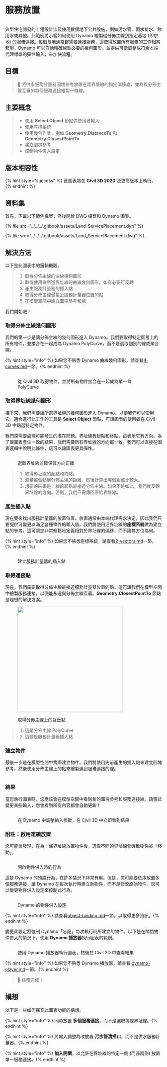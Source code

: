 # 服務放置

<figure><img src="../../../.gitbook/assets/Land_ServicePlacement_Dynamo (1).gif" alt=""><figcaption></figcaption></figure>

典型住宅開發的工程設計涉及使用數個地下公共設施，例如污水管、雨水排水、飲用水或其他。此範例將示範如何使用 Dynamo 繪製從分佈主線到指定基地 (即宗地) 的服務連接。每個基地通常都需要連接服務，這使得放置所有服務的工作相當繁瑣。Dynamo 可以自動精確繪製必要的幾何圖形，並提供可做調整以符合本端代理標準的彈性輸入，來加快流程。

## 目標

> :dart: 將供水服務計量器圖塊參考放置在距界址線的指定偏移處，並為與分佈主線互垂的每個服務連接繪製一條線。

## 主要概念

> * 使用 **Select Object** 節點供使用者輸入
> * 使用座標系統
> * 使用幾何作業，例如 **Geometry.DistanceTo** 和 **Geometry.ClosestPointTo**
> * 建立圖塊參考
> * 控制物件併入設定

## 版本相容性

{% hint style="success" %} 此圖表將在 **Civil 3D 2020** 及更高版本上執行。{% endhint %}

## 資料集

首先，下載以下範例檔案，然後開啟 DWG 檔案和 Dynamo 圖表。

{% file src="../../../.gitbook/assets/Land_ServicePlacement.dyn" %}

{% file src="../../../.gitbook/assets/Land_ServicePlacement.dwg" %}

## 解決方法

以下是此圖表中的邏輯概觀。

> 1. 取得分佈主線的曲線幾何圖形
> 2. 取得使用者所選界址線的曲線幾何圖形，如有必要可反轉
> 3. 產生服務計量器的插入點
> 4. 取得分佈主線最接近服務計量器位置的點
> 5. 在模型空間中建立圖塊參考和線

我們開始吧！

### 取得分佈主線幾何圖形

我們的第一步是讓分佈主線的幾何圖形進入 Dynamo。我們要取得特定圖層上的所有物件，並接合在一起成為 Dynamo PolyCurve，而不是選取個別的線或聚合線。

{% hint style="info" %} 如果您不熟悉 Dynamo 曲線幾何圖形，請查看[4-curves.md](../../../5\_essential\_nodes\_and\_concepts/5-2\_geometry-for-computational-design/4-curves.md "mention")一節。{% endhint %}

<figure><img src="../../../.gitbook/assets/Land_ServicePlacement_DistributionMain (1).png" alt=""><figcaption><p>從 Civil 3D 取得物件，並將所有物件接合在一起成為單一條 PolyCurve</p></figcaption></figure>

### 取得界址線幾何圖形

接下來，我們需要讓所選界址線的幾何圖形進入 Dynamo，以便我們可以使用它。適合進行此工作的工具是 **Select Object** 節點，可讓圖表的使用者在 Civil 3D 中點選特定物件。

我們還需要處理可能發生的潛在問題。界址線有起點和終點，這表示它有方向。為了讓圖表產生一致的結果，我們需要所有界址線的方向都一致。我們可以直接在圖表邏輯中說明此條件，這可以讓圖表更具彈性。

<figure><img src="../../../.gitbook/assets/Land_ServicePlacement_Selection (2).png" alt=""><figcaption><p>選取界址線並確保其方向正確</p></figcaption></figure>

> 1. 取得界址線的起點和終點。
> 2. 測量每個點到分佈主線的距離，然後計算出哪個距離比較大。
> 3. 想要的結果是，線的起點最接近分佈主線。如果不是如此，我們就反轉界址線的方向。否則，我們只需傳回原始界址線。

### 產生插入點

現在要來找出服務計量器的放置位置。放置通常由本端代理需求決定，因此我們只要提供可變更以滿足各種條件的輸入值。我們將使用沿界址線的**座標系統**做為建立點的參考。這可讓您非常輕鬆地定義相對於界址線的偏移，而不論其方位為何。

{% hint style="info" %} 如果您不熟悉座標系統，請查看[2-vectors.md](../../../5\_essential\_nodes\_and\_concepts/5-2\_geometry-for-computational-design/2-vectors.md "mention")一節。{% endhint %}

<figure><img src="../../../.gitbook/assets/Land_ServicePlacement_InsertionPoints.png" alt=""><figcaption><p>建立服務計量器的插入點</p></figcaption></figure>

### 取得連接點

現在，我們需要取得分佈主線最接近服務計量器位置的點。這可讓我們在模型空間中繪製服務連接，以便能永遠與分佈主線互垂。**Geometry.ClosestPointTo** 節點是理想的解決方案。

<figure><img src="../../../.gitbook/assets/Land_ServicePlacement_GetPerpendicularPoints (1).png" alt="" width="339"><figcaption><p>取得分佈主線上的互垂點</p></figcaption></figure>

> 1. 這是分佈主線 PolyCurve
> 2. 這些是服務計量器插入點

### 建立物件

最後一步是在模型空間中實際建立物件。我們將使用先前產生的插入點來建立圖塊參考，然後使用分佈主線上的點來繪製連到服務連接的線。

<figure><img src="../../../.gitbook/assets/Land_ServicePlacement_CreateObjects.png" alt=""><figcaption></figcaption></figure>

### 結果

當您執行圖表時，您應該會在模型空間中看到新的圖塊參考和服務連接線。請嘗試變更某些輸入，您會看到所有內容都會自動更新！

<figure><img src="../../../.gitbook/assets/Land_ServicePlacement_Dynamo (1).gif" alt=""><figcaption><p>在 Dynamo 中調整輸入參數，在 Civil 3D 中立即看到結果</p></figcaption></figure>

### 附註：啟用連續放置

您可能會發現，在為一條界址線放置物件後，選取不同的界址線會導致物件被「移動」。

<figure><img src="../../../.gitbook/assets/Land_ServicePlacement_Binding.gif" alt=""><figcaption><p>開啟物件併入時的行為</p></figcaption></figure>

這是 Dynamo 的預設行為，在許多情況下非常有用。但是，您可能要依序放置多個服務連接，讓 Dynamo 在每次執行時建立新物件，而不是修改原始物件。您可以變更物件併入設定來控制此行為。

<figure><img src="../../../.gitbook/assets/Land_ServicePlacement_BindingSettings.png" alt=""><figcaption><p>Dynamo 的物件併入設定</p></figcaption></figure>

{% hint style="info" %} 請查看[object-binding.md](../../advanced-topics/object-binding.md "mention")一節，以取得更多資訊。{% endhint %}

變更此設定將強制 Dynamo「忘記」每次執行時所建立的物件。以下是在關閉物件併入的情況下，使用 **Dynamo 播放器**執行圖表的範例。

<figure><img src="../../../.gitbook/assets/Land_ServicePlacement_Player (2).gif" alt=""><figcaption><p>使用 Dynamo 播放器執行圖表，然後在 Civil 3D 中查看結果</p></figcaption></figure>

{% hint style="info" %} 如果您不熟悉 Dynamo 播放器，請查看 [dynamo-player.md](../../dynamo-player.md "mention")一節。{% endhint %}

> :tada: 任務完成！

## 構想

以下是一些如何擴充此圖表功能的構想。

{% hint style="info" %} 同時放置 **多個服務連接**，而不是選取每條界址線。{% endhint %}

{% hint style="info" %} 將輸入調整為改放置 **污水管清掃口**，而不是供水服務計量器。{% endhint %}

{% hint style="info" %} **加入開關**，以允許在界址線的特定一側 (而非兩側) 放置單一服務連接。{% endhint %}
